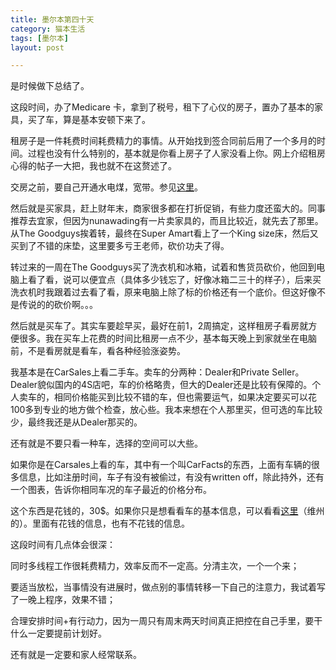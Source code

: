 ```yaml
---
title: 墨尔本第四十天  
category: 猫本生活  
tags: [墨尔本]  
layout: post  

---
```


是时候做下总结了。

这段时间，办了Medicare 卡，拿到了税号，租下了心仪的房子，置办了基本的家具，买了车，算是基本安顿下来了。

租房子是一件耗费时间耗费精力的事情。从开始找到签合同前后用了一个多月的时间。过程也没有什么特别的，基本就是你看上房子了人家没看上你。网上介绍租房心得的帖子一大把，我也就不在这赘述了。

交房之前，要自己开通水电煤，宽带。参见[这里](http://xiaodao.github.io/2013/06/14/5-week-in-melbourne/)。

然后就是买家具，赶上财年末，商家很多都在打折促销，有些力度还蛮大的。同事推荐去宜家，但因为nunawading有一片卖家具的，而且比较近，就先去了那里。从The Goodguys挨着转，最终在Super Amart看上了一个King size床，然后又买到了不错的床垫，这里要多亏王老师，砍价功夫了得。

转过来的一周在The Goodguys买了洗衣机和冰箱，试着和售货员砍价，他回到电脑上看了看，说可以便宜点（具体多少钱忘了，好像冰箱二三十的样子），后来买洗衣机时我跟着过去看了看，原来电脑上除了标的价格还有一个底价。但这好像不是传说的的砍价啊。。。

然后就是买车了。其实车要趁早买，最好在前1，2周搞定，这样租房子看房就方便很多。我在买车上花费的时间比租房一点不少，基本每天晚上到家就坐在电脑前，不是看房就是看车，看各种经验涨姿势。

我基本是在CarSales上看二手车。卖车的分两种：Dealer和Private Seller。Dealer貌似国内的4S店吧，车的价格略贵，但大的Dealer还是比较有保障的。个人卖车的，相同价格能买到比较不错的车，但也需要运气，如果决定要买可以花100多到专业的地方做个检查，放心些。我本来想在个人那里买，但可选的车比较少，最终我还是从Dealer那买的。

还有就是不要只看一种车，选择的空间可以大些。

如果你是在Carsales上看的车，其中有一个叫CarFacts的东西，上面有车辆的很多信息，比如注册时间，车子有没有被偷过，有没有written off，除此持外，还有一个图表，告诉你相同车况的车子最近的价格分布。

这个东西是花钱的，30$。如果你只是想看看车的基本信息，可以看看[这里](https://www.vicroads.vic.gov.au/registration/buy-sell-or-transfer-a-vehicle/buy-a-vehicle/check-vehicle-registration)（维州的）。里面有花钱的信息，也有不花钱的信息。

这段时间有几点体会很深：

同时多线程工作很耗费精力，效率反而不一定高。分清主次，一个一个来；

要适当放松，当事情没有进展时，做点别的事情转移一下自己的注意力，我试着写了一晚上程序，效果不错；

合理安排时间+有行动力，因为一周只有周末两天时间真正把控在自己手里，要干什么一定要提前计划好。

还有就是一定要和家人经常联系。







